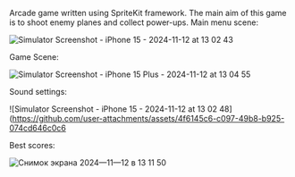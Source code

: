 Arcade game written using SpriteKit framework. The main aim of this game is to shoot enemy planes and collect power-ups. 
Main menu scene:

![Simulator Screenshot - iPhone 15 - 2024-11-12 at 13 02 43](https://github.com/user-attachments/assets/4e43b6e1-2e1b-43f3-871f-57ea236e8e12)

Game Scene:

![Simulator Screenshot - iPhone 15 Plus - 2024-11-12 at 13 04 55](https://github.com/user-attachments/assets/5a154cfa-517a-49b8-8c8b-1f20fabacc57)

Sound settings:

![Simulator Screenshot - iPhone 15 - 2024-11-12 at 13 02 48](https://github.com/user-attachments/assets/4f6145c6-c097-49b8-b925-074cd646c0c6

Best scores:

![Снимок экрана 2024—11—12 в 13 11 50](https://github.com/user-attachments/assets/18ec74af-97cc-4418-84a6-5c9708e7399c)



